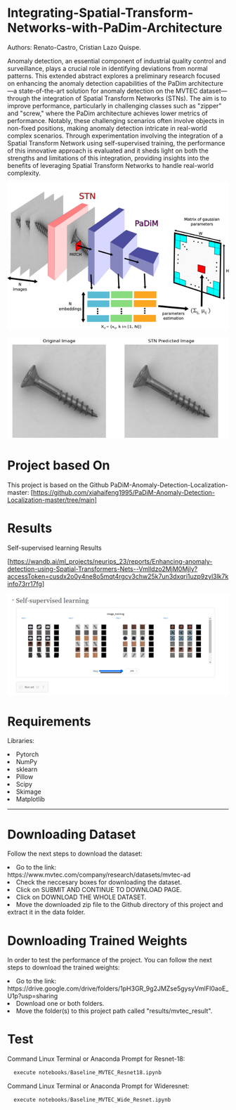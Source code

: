 # Integrating-Spatial-Transform-Networks-with-PaDim-Architecture

Authors: Renato-Castro, Cristian Lazo Quispe.

Anomaly detection, an essential component of industrial quality control and surveillance, plays a crucial role in identifying deviations from normal patterns. This extended abstract explores a preliminary research focused on enhancing the anomaly detection capabilities of the PaDim architecture—a state-of-the-art solution for anomaly detection on the MVTEC dataset—through the integration of Spatial Transform Networks (STNs). The aim is to improve performance, particularly in challenging classes such as "zipper" and "screw," where the PaDim architecture achieves lower metrics of performance. Notably, these challenging scenarios often involve objects in non-fixed positions, making anomaly detection intricate in real-world complex scenarios. Through experimentation involving the integration of a Spatial Transform Network using self-supervised training, the performance of this innovative approach is evaluated and it sheds light on both the strengths and limitations of this integration, providing insights into the benefits of leveraging Spatial Transform Networks to handle real-world complexity.

![Padim_Spatial_Transform_Network](materials/PaDiM.png)

![Padim_Spatial_Transform_Network](materials/screw_image_result.png)

# Project based On
This project is based on the Github PaDiM-Anomaly-Detection-Localization-master: [https://github.com/xiahaifeng1995/PaDiM-Anomaly-Detection-Localization-master/tree/main]


# Results

Self-supervised learning Results 

[https://wandb.ai/ml_projects/neurips_23/reports/Enhancing-anomaly-detection-using-Spatial-Transformers-Nets--Vmlldzo2MjM0MjIy?accessToken=cusdx2o0y4ne8o5mqt4rgcv3chw25k7un3dxqri1uzp9zyl3lk7kinfo73rr17fg]

![Self-supervised learning Training](materials/PY_Results_Image.png)


# Requirements

<p>Libraries:</p>
  <li>Pytorch</li>
  <li>NumPy</li>
  <li>sklearn</li>
  <li>Pillow</li>
  <li>Scipy</li>
  <li>Skimage</li>
  <li>Matplotlib</li>

-------------------- 

# Downloading Dataset

Follow the next steps to download the dataset:

<li>Go to the link: https://www.mvtec.com/company/research/datasets/mvtec-ad</li>
<li>Check the neccesary boxes for downloading the dataset.</li>
<li>Click on SUBMIT AND CONTINUE TO DOWNLOAD PAGE.</li>
<li>Click on DOWNLOAD THE WHOLE DATASET.</li>
<li>Move the downloaded zip file to the Github directory of this project and extract it in the data folder.</li>

# Downloading Trained Weights

In order to test the performance of the project. You can follow the next steps to download the trained weights:

<li>Go to the link: https://drive.google.com/drive/folders/1pH3GR_9g2JMZse5gysyVmlFI0aoE_U1p?usp=sharing</li>
<li>Download one or both folders.</li>
<li>Move the folder(s) to this project path called "results/mvtec_result".</li>

# Test

<p>Command Linux Terminal or Anaconda Prompt for Resnet-18:</p> 

```python
  execute notebooks/Baseline_MVTEC_Resnet18.ipynb
```

<p>Command Linux Terminal or Anaconda Prompt for Wideresnet:</p> 

```python
  execute notebooks/Baseline_MVTEC_Wide_Resnet.ipynb
```



